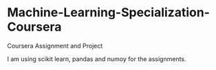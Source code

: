 # Machine-Learning-Specialization-Coursera
Coursera Assignment and Project

I am using scikit learn, pandas and numoy for the assignments.
